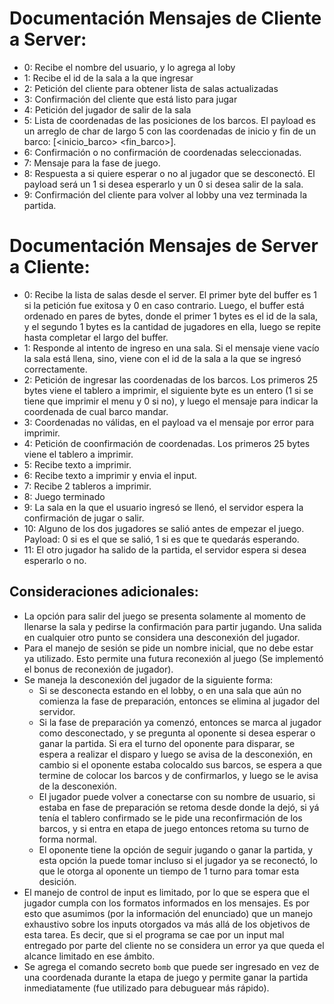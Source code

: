 

# Documentación Mensajes de Cliente a Server:

  - 0: Recibe el nombre del usuario, y lo agrega al loby
  - 1: Recibe el id de la sala a la que ingresar
  - 2: Petición del cliente para obtener lista de salas actualizadas
  - 3: Confirmación del cliente que está listo para jugar
  - 4: Petición del jugador de salir de la sala
  - 5: Lista de coordenadas de las posiciones de los barcos. El payload es un arreglo de char de largo 5 con las coordenadas de inicio y fin de un barco: [<inicio_barco> <fin_barco>].
  - 6: Confirmación o no confirmación de coordenadas seleccionadas.
  - 7: Mensaje para la fase de juego.
  - 8: Respuesta a si quiere esperar o no al jugador que se desconectó. El payload será un 1 si desea esperarlo y un 0 si desea salir de la sala.
  - 9: Confirmación del cliente para volver al lobby una vez terminada la partida. 



# Documentación Mensajes de Server a Cliente:

  - 0: Recibe la lista de salas desde el server. El primer byte del buffer es 1 si la petición fue exitosa y 0 en caso contrario. Luego, el buffer está ordenado en pares de bytes, donde el primer 1 bytes es el id de la sala, y el segundo 1 bytes es la cantidad de jugadores en ella, luego se repite hasta completar el largo del buffer.
  - 1: Responde al intento de ingreso en una sala. Si el mensaje viene vacío la sala está llena, sino, viene con el id de la sala a la que se ingresó correctamente.
  - 2: Petición de ingresar las coordenadas de los barcos. Los primeros 25 bytes viene el tablero a imprimir, el siguiente byte es un entero (1 si se tiene que imprimir el menu y 0 si no), y luego el mensaje para indicar la coordenada de cual barco mandar.
  - 3: Coordenadas no válidas, en el payload va el mensaje por error para imprimir.
  - 4: Petición de coonfirmación de coordenadas. Los primeros 25 bytes viene el tablero a imprimir.
  - 5: Recibe texto a imprimir.
  - 6: Recibe texto a imprimir y envia el input.
  - 7: Recibe 2 tableros a imprimir.
  - 8: Juego terminado
  - 9: La sala en la que el usuario ingresó se llenó, el servidor espera la confirmación de jugar o salir.
  - 10: Alguno de los dos jugadores se salió antes de empezar el juego. Payload: 0 si es el que se salió, 1 si es que te quedarás esperando.
  - 11: El otro jugador ha salido de la partida, el servidor espera si desea esperarlo o no.


## Consideraciones adicionales:

  - La opción para salir del juego se presenta solamente al momento de llenarse la sala y pedirse la confirmación para partir jugando. Una salida en cualquier otro punto se considera una desconexión del jugador.
  - Para el manejo de sesión se pide un nombre inicial, que no debe estar ya utilizado. Esto permite una futura reconexión al juego (Se implementó el bonus de reconexión de jugador).
  - Se maneja la desconexión del jugador de la siguiente forma:
    - Si se desconecta estando en el lobby, o en una sala que aún no comienza la fase de preparación, entonces se elimina al jugador del servidor.
    - Si la fase de preparación ya comenzó, entonces se marca al jugador como desconectado, y se pregunta al oponente si desea esperar o ganar la partida. Si era el turno del oponente para disparar, se espera a realizar el disparo y luego se avisa de la desconexión, en cambio si el oponente estaba colocaldo sus barcos, se espera a que termine de colocar los barcos y de confirmarlos, y luego se le avisa de la desconexión.
    - El jugador puede volver a conectarse con su nombre de usuario, si estaba en fase de preparación se retoma desde donde la dejó, si yá tenía el tablero confirmado se le pide una reconfirmación de los barcos, y si entra en etapa de juego entonces retoma su turno de forma normal.
    - El oponente tiene la opción de seguir jugando o ganar la partida, y esta opción la puede tomar incluso si el jugador ya se reconectó, lo que le otorga al oponente un tiempo de 1 turno para tomar esta desición.
  - El manejo de control de input es limitado, por lo que se espera que el jugador cumpla con los formatos informados en los mensajes. Es por esto que asumimos (por la información del enunciado) que un manejo exhaustivo sobre los inputs otorgados va más allá de los objetivos de esta tarea. Es decir, que si el programa se cae por un input mal entregado por parte del cliente no se considera un error ya que queda el alcance limitado en ese ámbito.
  - Se agrega el comando secreto ```bomb``` que puede ser ingresado en vez de una coordenada durante la etapa de juego y permite ganar la partida inmediatamente (fue utilizado para debuguear más rápido).

